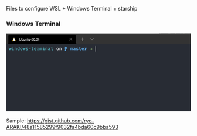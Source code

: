 Files to configure WSL + Windows Terminal + starship 
### Windows Terminal
![Wsl+Windows Terminal](windows-terminal-ubuntu.png)

Sample:
https://gist.github.com/ryo-ARAKI/48a11585299f9032fa4bda60c9bba593
